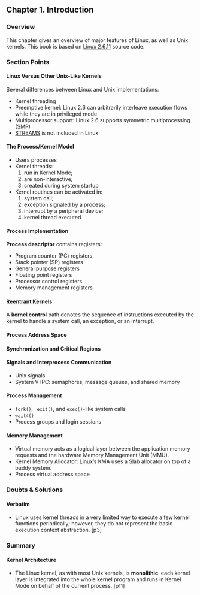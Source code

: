 ## Chapter 1. Introduction

### Overview

This chapter gives an overview of major features of Linux, as well as Unix kernels. This book is based on [Linux 2.6.11](https://github.com/shichao-an/linux-2.6.11.12) source code.

### Section Points

#### Linux Versus Other Unix-Like Kernels

Several differences between Linux and Unix implementations:

* Kernel threading
* Preemptive kernel: Linux 2.6 can arbitrarily interleave execution flows while they are in privileged mode
* Multiprocessor support: Linux 2.6 supports symmetric multiprocessing (SMP)
* [STREAMS](http://en.wikipedia.org/wiki/STREAMS) is not included in Linux

#### The Process/Kernel Model

* Users processes
* Kernel threads:
	1. run in Kernel Mode;
	2. are non-interactive;
	3. created during system startup
* Kernel routines can be activated in: 
	1. system call;
	2. exception signaled by a process; 
	3. interrupt by a peripheral device;
	4. kernel thread executed

#### Process Implementation

**Process descriptor** contains registers:

* Program counter (PC) registers
* Stack pointer (SP) registers
* General purpose registers
* Floating point registers
* Processor control registers
* Memory management registers

#### Reentrant Kernels
A **kernel control** path denotes the sequence of instructions executed by the kernel to handle a system call, an exception, or an interrupt.

#### Process Address Space
#### Synchronization and Critical Regions
#### Signals and Interprocess Communication

* Unix signals
* System V IPC: semaphores, message queues, and shared memory

#### Process Management

* `fork()`, `_exit()`, and `exec()`-like system calls
* `wait4()`
* Process groups and login sessions

#### Memory Management

* Virtual memory acts as a logical layer between the application memory requests and the hardware Memory Management Unit (MMU).
* Kernel Memory Allocator: Linux’s KMA uses a Slab allocator on top of a buddy system.
* Process virtual address space


### Doubts & Solutions

#### Verbatim

* Linux uses kernel threads in a very limited way to execute a few kernel functions periodically; however, they do not represent the basic execution context abstraction. [p3]

### Summary

#### Kernel Architecture

* The Linux kernel, as with most Unix kernels, is **monolithic**: each kernel layer is integrated into the whole kernel program and runs in Kernel Mode on behalf of the current process. [p11]
